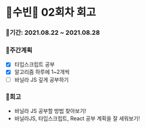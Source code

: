 # 🌼수빈🌼 02회차 회고

### 🥕기간: 2021.08.22 ~ 2021.08.28

### 🍆주간계획

- [x] 타입스크립트 공부
- [x] 알고리즘 하루에 1~2개씩 
- [ ] 바닐라 JS 깊게 공부하기

### 🥦회고

- 바닐라 JS 공부할 방법 찾아보기!
- 바닐라JS, 타입스크립트, React 공부 계획을 잘 세워보기!
